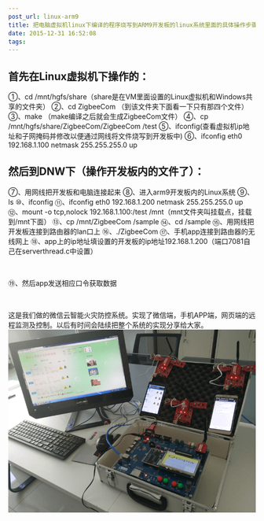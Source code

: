 ```yaml
---
post_url: linux-arm9
title: 把电脑虚拟机linux下编译的程序烧写到ARM9开发板的linux系统里面的具体操作步骤
date: 2015-12-31 16:52:08
tags:
---
```

## 首先在Linux虚拟机下操作的：

①、cd /mnt/hgfs/share（share是在VM里面设置的Linux虚拟机和Windows共享的文件夹）
②、cd ZigbeeCom （到该文件夹下面看一下只有那四个文件）
③、make （make编译之后就会生成ZigbeeCom文件）
④、cp /mnt/hgfs/share/ZigbeeCom/ZigbeeCom /test
⑤、ifconfig(查看虚拟机ip地址和子网掩码并修改以便通过网线将文件烧写到开发板中)
⑥、ifconfig eth0 192.168.1.100 netmask 255.255.255.0 up
## 然后到DNW下（操作开发板内的文件了）：
⑦、用网线把开发板和电脑连接起来
⑧、进入arm9开发板内的Linux系统
⑨、ls
⑩、ifconfig
⑪、ifconfig eth0 192.168.1.200 netmask 255.255.255.0 up
⑫、mount -o tcp,nolock 192.168.1.100:/test /mnt（mnt文件夹叫挂载点，挂载到/mnt下面）
⑬、cp /mnt/ZigbeeCom /sample
⑭、cd /sample
⑮、用网线把开发板连接到路由器的lan口上
⑯、./ZigbeeCom
⑰、手机app连接到路由器的无线网上
⑱、app上的ip地址填设置的开发板的ip地址192.168.1.200（端口7081自己在serverthread.c中设置）

 

⑲、然后app发送相应口令获取数据

 

这是我们做的微信云智能火灾防控系统。实现了微信端，手机APP端，网页端的远程监测及控制。以后有时间会陆续把整个系统的实现分享给大家。
![](/images/20151231172153087.png)